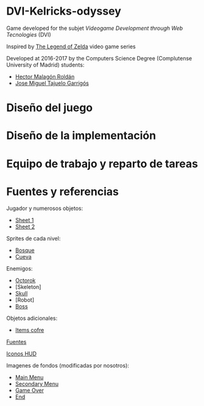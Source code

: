# DVI-Kelricks-odyssey
Game developed for the subjet *Videogame Development through Web Tecnologies* (DVI)

Inspired by [The Legend of Zelda](https://en.wikipedia.org/wiki/The_Legend_of_Zelda) video game series

Developed at 2016-2017 by the Computers Science Degree (Complutense University of Madrid) students:

* [Hector Malagón Roldán](https://github.com/HectorMalagon)
* [Jose Miguel Tajuelo Garrigós](https://github.com/J-888)

# Diseño del juego
# Diseño de la implementación
# Equipo de trabajo y reparto de tareas
# Fuentes y referencias
Jugador y numerosos objetos:
  * [Sheet 1](http://spritedatabase.net/file/6037)
  * [Sheet 2](https://www.spriters-resource.com/game_boy_advance/thelegendofzeldatheminishcap/sheet/6369/)
 
Sprites de cada nivel:
  * [Bosque](https://opengameart.org/content/zelda-like-tilesets-and-sprites)
  * [Cueva](https://opengameart.org/content/cave-tileset-0)

Enemigos:
  * [Octorok](http://spritedatabase.net/file/6048)
  * [Skeleton]
  * [Skull](https://www.spriters-resource.com/custom_edited/thelegendofzeldacustoms/sheet/17337/)
  * [Robot]
  * [Boss](http://updates.themanaworld.net/client-data/graphics/sprites/monsters/?C=M;O=A)
 
Objetos adicionales:
  * [Items cofre](http://pixeljoint.com/files/icons/full/minecraft_items_big.png)
 
[Fuentes](https://zeldauniverse.net/media/fonts/)

[Iconos HUD](http://reklino.github.io/zeldicons/)

Imagenes de fondos (modificadas por nosotros):
  * [Main Menu](https://farm9.staticflickr.com/8345/8228709224_11d6fc2824.jpg)
  * [Secondary Menu](http://img14.deviantart.net/6d15/i/2016/118/4/9/misty_forest_by_doneofficial-da0jrwc.png)
  * [Game Over](http://wallpaperpulse.com/wallpaper/1239951)
  * [End](http://blog.paleohacks.com/wp-content/uploads/2013/02/PaleoHacks-About-Page.jpg)

